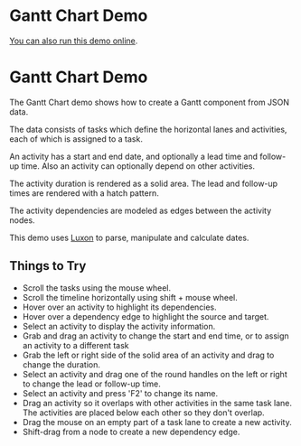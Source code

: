 <!--
 //////////////////////////////////////////////////////////////////////////////
 // @license
 // This file is part of yFiles for HTML 2.5.0.3.
 // Use is subject to license terms.
 //
 // Copyright (c) 2000-2023 by yWorks GmbH, Vor dem Kreuzberg 28,
 // 72070 Tuebingen, Germany. All rights reserved.
 //
 //////////////////////////////////////////////////////////////////////////////
-->
# Gantt Chart Demo

[You can also run this demo online](https://live.yworks.com/demos/view/ganttchart/index.html).

# Gantt Chart Demo

The Gantt Chart demo shows how to create a Gantt component from JSON data.

The data consists of tasks which define the horizontal lanes and activities, each of which is assigned to a task.

An activity has a start and end date, and optionally a lead time and follow-up time. Also an activity can optionally depend on other activities.

The activity duration is rendered as a solid area. The lead and follow-up times are rendered with a hatch pattern.

The activity dependencies are modeled as edges between the activity nodes.

This demo uses [Luxon](https://moment.github.io/luxon/#/) to parse, manipulate and calculate dates.

## Things to Try

- Scroll the tasks using the mouse wheel.
- Scroll the timeline horizontally using shift + mouse wheel.
- Hover over an activity to highlight its dependencies.
- Hover over a dependency edge to highlight the source and target.
- Select an activity to display the activity information.
- Grab and drag an activity to change the start and end time, or to assign an activity to a different task
- Grab the left or right side of the solid area of an activity and drag to change the duration.
- Select an activity and drag one of the round handles on the left or right to change the lead or follow-up time.
- Select an activity and press 'F2' to change its name.
- Drag an activity so it overlaps with other activities in the same task lane. The activities are placed below each other so they don't overlap.
- Drag the mouse on an empty part of a task lane to create a new activity.
- Shift-drag from a node to create a new dependency edge.
